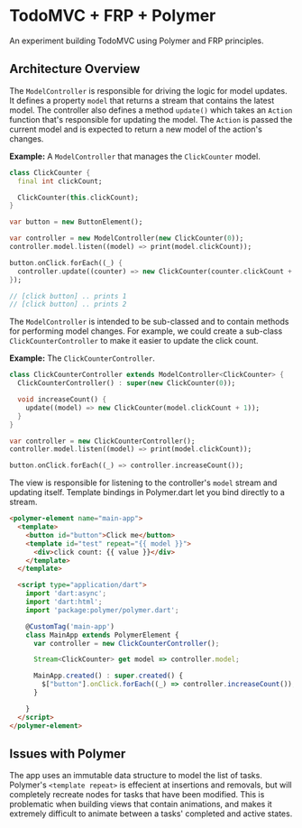 # TodoMVC + FRP + Polymer

An experiment building TodoMVC using Polymer and FRP principles.

## Architecture Overview

The `ModelController` is responsible for driving the logic for model updates. It defines a property `model` that returns a stream that contains the latest model. The controller also defines a method `update()` which takes an `Action` function that's responsible for updating the model. The `Action` is passed the current model and is expected to return a new model of the action's changes.

**Example:** A `ModelController` that manages the `ClickCounter` model.

```dart
class ClickCounter {
  final int clickCount;

  ClickCounter(this.clickCount);
}

var button = new ButtonElement();

var controller = new ModelController(new ClickCounter(0));
controller.model.listen((model) => print(model.clickCount));

button.onClick.forEach((_) {
  controller.update((counter) => new ClickCounter(counter.clickCount + 1));
});

// [click button] .. prints 1
// [click button] .. prints 2
```


The `ModelController` is intended to be sub-classed and to contain methods for performing model changes. For example, we could create a sub-class `ClickCounterController` to make it easier to update the click count.

**Example:** The `ClickCounterController`.

```dart
class ClickCounterController extends ModelController<ClickCounter> {
  ClickCounterController() : super(new ClickCounter(0));

  void increaseCount() {
    update((model) => new ClickCounter(model.clickCount + 1));
  }
}

var controller = new ClickCounterController();
controller.model.listen((model) => print(model.clickCount));

button.onClick.forEach((_) => controller.increaseCount());
```

The view is responsible for listening to the controller's `model` stream and updating itself. Template bindings in Polymer.dart let you bind directly to a stream.

```html
<polymer-element name="main-app">
  <template>
    <button id="button">Click me</button>
    <template id="test" repeat="{{ model }}">
      <div>click count: {{ value }}</div>
    </template>
  </template>

  <script type="application/dart">
    import 'dart:async';
    import 'dart:html';
    import 'package:polymer/polymer.dart';

    @CustomTag('main-app')
    class MainApp extends PolymerElement {
      var controller = new ClickCounterController();

      Stream<ClickCounter> get model => controller.model;

      MainApp.created() : super.created() {
        $["button"].onClick.forEach((_) => controller.increaseCount());
      }

    }
  </script>
</polymer-element>
```

## Issues with Polymer
The app uses an immutable data structure to model the list of tasks. Polymer's `<template repeat>` is effecient at insertions and removals, but will completely recreate nodes for tasks that have been modified. This is problematic when building views that contain animations, and makes it extremely difficult to animate between a tasks' completed and active states.
